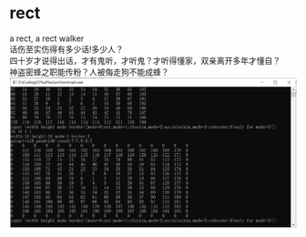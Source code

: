 # rect
a rect,  a rect walker
<br/>
话伤至实伤得有多少话!多少人？
<br/>
四十岁才说得出话，才有鬼听，才听鬼？才听得懂家，双亲离开多年才懂自？
<br/>
神盗密蜂之职能传粉？人被侮走狗不能成蜂？
<br/>
<img src="long_rect.png"/>